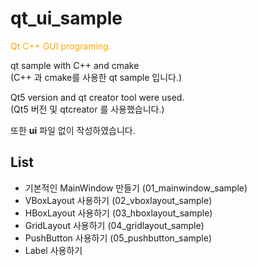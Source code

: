 # qt_ui_sample

<mark style="background-color: white; color: orange;">Qt C++ GUI programing.</mark>

qt sample with C++ and cmake   
(C++ 과 cmake를 사용한 qt sample 입니다.)

Qt5 version and qt creator tool were used.   
(Qt5 버전 및 qtcreator 를 사용했습니다.)

또한 **ui** 파일 없이 작성하였습니다.

## List

* 기본적인 MainWindow 만들기 (01_mainwindow_sample)
* VBoxLayout 사용하기 (02_vboxlayout_sample)
* HBoxLayout 사용하기 (03_hboxlayout_sample)
* GridLayout 사용하기 (04_gridlayout_sample)
* PushButton 사용하기 (05_pushbutton_sample)
* Label 사용하기